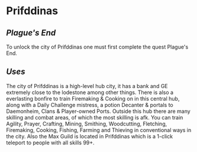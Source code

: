 # Prifddinas
## _Plague's End_
To unlock the city of Prifddinas one must first complete the quest Plague's End.


## _Uses_
The city of Prifddinas is a high-level hub city, it has a bank and GE extremely close to the lodestone among other things.
There is also a everlasting bonfire to train Firemaking & Cooking on in this central hub, along with a Daily Challenge mistress,
a potion Decanter & portals to Daemonheim, Clans & Player-owned Ports.
Outside this hub there are many skilling and combat areas, of which the most skilling is afk.
You can train Agility, Prayer, Crafting, Mining, Smithing, Woodcutting, Fletching, Firemaking, Cooking, Fishing, Farming and Thieving
in conventional ways in the city. Also the Max Guild is located in Prifddinas which is a 1-click teleport to people with all skills 99+.